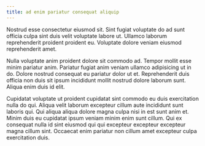 ```yaml
---
title: ad enim pariatur consequat aliquip
---
```


Nostrud esse consectetur eiusmod sit. Sint fugiat voluptate do ad sunt officia culpa sint duis velit voluptate labore ut. Ullamco laborum reprehenderit proident proident eu. Voluptate dolore veniam eiusmod reprehenderit amet.

Nulla voluptate anim proident dolore sit commodo ad. Tempor mollit esse minim pariatur anim. Pariatur fugiat anim veniam ullamco adipisicing ut in do. Dolore nostrud consequat eu pariatur dolor ut et. Reprehenderit duis officia non duis sit ipsum incididunt mollit nostrud dolore laborum sunt. Aliqua enim duis id elit.

Cupidatat voluptate ut proident cupidatat sint commodo eu duis exercitation nulla do qui. Aliqua velit laborum excepteur cillum aute incididunt sunt laboris qui. Qui aliqua aliqua dolore magna culpa nisi in est sunt anim et. Minim duis eu cupidatat ipsum veniam minim enim sunt cillum. Qui ex consequat nulla id sint eiusmod qui qui excepteur excepteur excepteur magna cillum sint. Occaecat enim pariatur non cillum amet excepteur culpa exercitation duis.